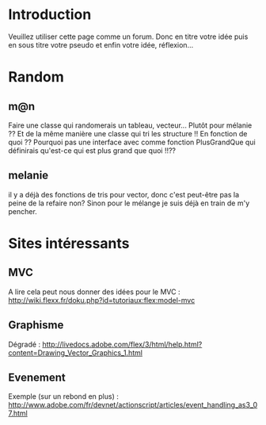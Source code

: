 # Introduction #

Veuillez utiliser cette page comme un forum. Donc en titre votre idée puis en sous titre votre pseudo et enfin votre idée, réflexion...


# Random #

## m@n ##

Faire une classe qui randomerais un tableau, vecteur... Plutôt pour mélanie ?? Et de la même manière une classe qui tri les structure !! En fonction de quoi ?? Pourquoi pas une interface avec comme fonction PlusGrandQue qui définirais qu'est-ce qui est plus grand que quoi !!??

## melanie ##

il y a déjà des fonctions de tris pour vector, donc c'est peut-être pas la peine de la refaire non? Sinon pour le mélange je suis déjà en train de m'y pencher.

# Sites intéressants #

## MVC ##

A lire cela peut nous donner des idées pour le MVC : http://wiki.flexx.fr/doku.php?id=tutoriaux:flex:model-mvc

## Graphisme ##

Dégradé : http://livedocs.adobe.com/flex/3/html/help.html?content=Drawing_Vector_Graphics_1.html

## Evenement ##

Exemple (sur un rebond en plus) : http://www.adobe.com/fr/devnet/actionscript/articles/event_handling_as3_07.html